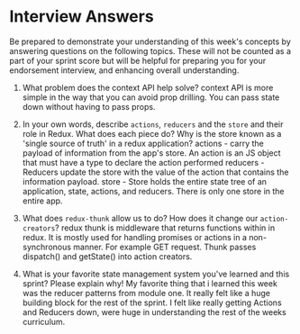 # Interview Answers
Be prepared to demonstrate your understanding of this week's concepts by answering questions on the following topics. These will not be counted as a part of your sprint score but will be helpful for preparing you for your endorsement interview, and enhancing overall understanding.

1. What problem does the context API help solve?
context API is more simple in the way that you can avoid prop drilling. You can pass state down without having to pass props.

2. In your own words, describe `actions`, `reducers` and the `store` and their role in Redux. What does each piece do? Why is the store known as a 'single source of truth' in a redux application?
actions - carry the payload of information from the app's store. An action is an JS object that must have a type to declare the action performed
reducers - Reducers update the store with the value of the action that contains the information payload.
store - Store holds the entire state tree of an application, state, actions, and reducers. There is only one store in the entire app. 

3. What does `redux-thunk` allow us to do? How does it change our `action-creators`?
redux thunk is middleware that returns functions within in redux. It is mostly used for handling promises or actions in a non-synchronous manner. For example GET request.
Thunk passes dispatch() and getState() into action creators.

4. What is your favorite state management system you've learned and this sprint? Please explain why! My favorite thing that i learned this week was the reducer patterns from module one. It really felt like a huge building block for the rest of the sprint. I felt like really getting Actions and Reducers down, were huge in understanding the rest of the weeks curriculum. 